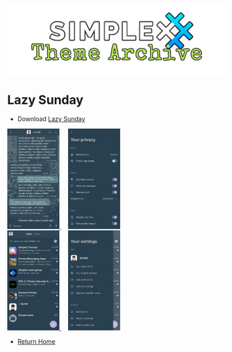 ![SxC Theme Archive Banner](../resources/SxC_themeBanner.png)

# Lazy Sunday

* Download [Lazy Sunday](../themes/SxC_lazySunday.theme)

<a href="../screenshots/SxC_lazySunday01.jpg" target="_blank">
	<img src="../screenshots/SxC_lazySunday01.jpg" width="120">
</a>&nbsp;&nbsp;&nbsp;
<a href="../screenshots/SxC_lazySunday02.jpg" target="_blank">
	<img src="../screenshots/SxC_lazySunday02.jpg" width="120">
</a>
<br>
<a href="../screenshots/SxC_lazySunday03.jpg" target="_blank">
	<img src="../screenshots/SxC_lazySunday03.jpg" width="120">
</a>&nbsp;&nbsp;&nbsp;
<a href="../screenshots/SxC_lazySunday04.jpg" target="_blank">
	<img src="../screenshots/SxC_lazySunday04.jpg" width="120">
</a>

* [Return Home](../)